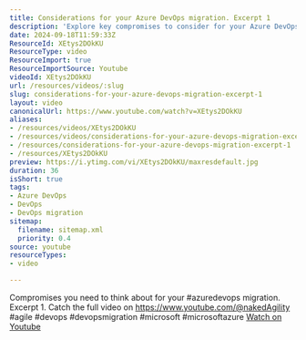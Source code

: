 ```yaml
---
title: Considerations for your Azure DevOps migration. Excerpt 1
description: 'Explore key compromises to consider for your Azure DevOps migration in this insightful excerpt. Watch the full video on our channel! #agile #devops'
date: 2024-09-18T11:59:33Z
ResourceId: XEtys2DOkKU
ResourceType: video
ResourceImport: true
ResourceImportSource: Youtube
videoId: XEtys2DOkKU
url: /resources/videos/:slug
slug: considerations-for-your-azure-devops-migration-excerpt-1
layout: video
canonicalUrl: https://www.youtube.com/watch?v=XEtys2DOkKU
aliases:
- /resources/videos/XEtys2DOkKU
- /resources/videos/considerations-for-your-azure-devops-migration-excerpt-1
- /resources/considerations-for-your-azure-devops-migration-excerpt-1
- /resources/XEtys2DOkKU
preview: https://i.ytimg.com/vi/XEtys2DOkKU/maxresdefault.jpg
duration: 36
isShort: true
tags:
- Azure DevOps
- DevOps
- DevOps migration
sitemap:
  filename: sitemap.xml
  priority: 0.4
source: youtube
resourceTypes:
- video

---
```

 Compromises you need to think about for your #azuredevops migration. Excerpt 1. Catch the full video on https://www.youtube.com/@nakedAgility #agile #devops #devopsmigration #microsoft #microsoftazure 
 [Watch on Youtube](https://www.youtube.com/watch?v=XEtys2DOkKU)
